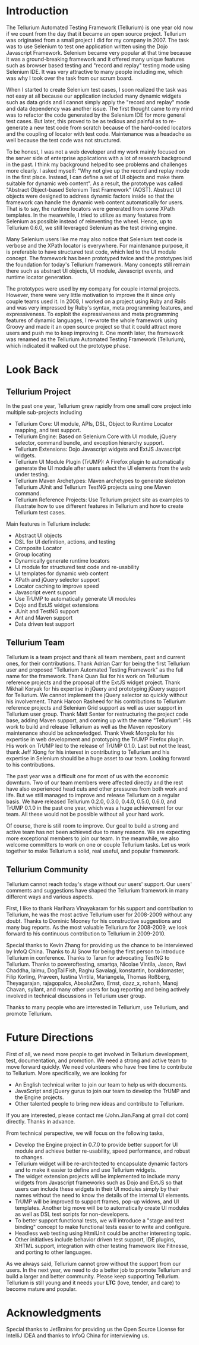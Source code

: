 

# Introduction #

The Tellurium Automated Testing Framework (Tellurium) is one year old now if we count from the day that it became an open source project. Tellurium was originated from a small project I did for my company in 2007. The task was to use Selenium to test one application written using the Dojo Javascript Framework. Selenium became very popular at that time because it was a ground-breaking framework and it offered many unique features such as browser based testing and "record and replay" testing mode using Selenium IDE. It was very attractive to many people including me, which was why I took over the task from our scrum board.

When I started to create Selenium test cases, I soon realized the task was not easy at all because our application included many dynamic widgets such as data grids and I cannot simply apply the "record and replay" mode and data dependency was another issue. The first thought came to my mind was to refactor the code generated by the Selenium IDE for more general test cases. But later, this proved to be as tedious and painful as to re-generate a new test code from scratch because of the hard-coded locators and the coupling of locator with test code. Maintenance was a headache as well because the test code was not structured.

To be honest, I was not a web developer and my work mainly focused on the server side of enterprise applications with a lot of research background in the past. I think my background helped to see problems and challenges more clearly. I asked myself: "Why not give up the record and replay mode in the first place. Instead, I can define a set of UI objects and make them suitable for dynamic web content". As a result, the prototype was called "Abstract Object-based Selenium Test Framework" (AOST). Abstract UI objects were designed to address dynamic factors inside so that the framework can handle the dynamic web content automatically for users. That is to say, the runtime locators were generated from some XPath templates. In the meanwhile, I tried to utilize as many features from Selenium as possible instead of reinventing the wheel. Hence, up to Tellurium 0.6.0, we still leveraged Selenium as the test driving engine.

Many Selenium users like me may also notice that Selenium test code is verbose and the XPath locator is everywhere. For maintenance purpose, it is preferable to have structured test code, which led to the UI module concept. The framework has been prototyped twice and the prototypes laid the foundation for today's Tellurium framework. Many concepts still remain there such as abstract UI objects, UI module, Javascript events, and runtime locator generation.

The prototypes were used by my company for couple internal projects. However, there were very little motivation to improve the it since only couple teams used it. In 2008, I worked on a project using Ruby and Rails and was very impressed by Ruby's syntax, meta programming features, and expressiveness. To exploit the expressiveness and meta programming features of dynamic languages, I re-wrote the whole framework using Groovy and made it an open source project so that it could attract more users and push me to keep improving it. One month later, the framework was renamed as the Tellurium Automated Testing Framework (Tellurium), which indicated it walked out the prototype phase.

# Look Back #

## Tellurium Project ##

In the past one year, Tellurium grew rapidly from one small core project into multiple sub-projects including

  * Tellurium Core: UI module, APIs, DSL, Object to Runtime Locator mapping, and test support.
  * Tellurium Engine: Based on Selenium Core with UI module, jQuery selector, command bundle, and exception hierarchy support.
  * Tellurium Extensions: Dojo Javascript widgets and ExtJS Javascript widgets.
  * Tellurium UI Module Plugin (TrUMP): A Firefox plugin to automatically generate the UI module after users select the UI elements from the web under testing.
  * Tellurium Maven Archetypes: Maven archetypes to generate skeleton Tellurium JUnit and Tellurium TestNG projects using one Maven command.
  * Tellurium Reference Projects: Use Tellurium project site as examples to illustrate how to use different features in Tellurium and how to create Tellurium test cases.

Main features in Tellurium include:
  * Abstract UI objects
  * DSL for UI definition, actions, and testing
  * Composite Locator
  * Group locating
  * Dynamically generate runtime locators
  * UI module for structured test code and re-usability
  * UI templates for dynamic web content
  * XPath and jQuery selector support
  * Locator caching to improve speed
  * Javascript event support
  * Use TrUMP to automatically generate UI modules
  * Dojo and ExtJS widget extensions
  * JUnit and TestNG support
  * Ant and Maven support
  * Data driven test support


## Tellurium Team ##

Tellurium is a team project and thank all team members, past and current ones, for their contributions. Thank Adrian Carr for being the first Tellurium user and proposed "Tellurium Automated Testing Framework" as the full name for the framework. Thank Quan Bui for his work on Tellurium reference projects and the proposal of the ExtJS widget project. Thank Mikhail Koryak for his expertise in jQuery and prototyping jQuery support for Tellurium. We cannot implement the jQuery selector so quickly without his involvement. Thank Haroon Rasheed for his contributions to Tellurium reference projects and Selenium Grid support as well as user support in Tellurium user group. Thank Matt Senter for restructuring the project code base, adding Maven support, and coming up with the name "Tellurium". His work to build and release Tellurium as well as the Maven repository maintenance should be acknowledged. Thank Vivek Mongolu for his expertise in web development and prototyping the TrUMP Firefox plugin. His work on TrUMP led to the release of TrUMP 0.1.0. Last but not the least, thank Jeff Xiong for his interest in contributing to Tellurium and his expertise in Selenium should be a huge asset to our team. Looking forward to his contributions.

The past year was a difficult one for most of us with the economic downturn. Two of our team members were affected directly and the rest have also experienced head cuts and other pressures from both work and life. But we still managed to improve and release Tellurium on a regular basis. We have released Tellurium 0.2.0, 0.3.0, 0.4.0, 0.5.0, 0.6.0, and TrUMP 0.1.0 in the past one year, which was a huge achievement for our team. All these would not be possible without all your hard work.

Of course, there is still room to improve. Our goal to build a strong and active team has not been achieved due to many reasons. We are expecting more exceptional members to join our team. In the meanwhile, we also welcome committers to work on one or couple Tellurium tasks. Let us work together to make Tellurium a solid, real useful, and popular framework.

## Tellurium Community ##

Tellurium cannot reach today's stage without our users' support. Our users' comments and suggestions have shaped the Tellurium framework in many different ways and various aspects.

First, I like to thank Harihara Vinayakaram for his support and contribution to Tellurium, he was the most active Tellurium user for 2008-2009 without any doubt. Thanks to Dominic Mooney for his constructive suggestions and many bug reports. As the most valuable Tellurium for 2008-2009, we look forward to his continuous contribution to Tellurium in 2009-2010.

Special thanks to Kevin Zhang for providing us the chance to be interviewed by InfoQ China. Thanks to Al Snow for being the first person to introduce Tellurium in conference. Thanks to Tarun for advocating TestNG to Tellurium. Thanks to poweroftesting, smartqa, Nicolae Vintila, Jason, Ravi Chaddha, laimu, DogTailFish, Raghu Savalagi, konstantin, boraldomaster, Filip Korling, Praveen, Iustina Vintila, Mariangela, Thomas Roßberg, Theyagarajan, rajagopalcs, AbsolutZero, Ernst, dazz\_x, rohanh, Manoj Chavan, syllant, and many other users for bug reporting and being actively involved in technical discussions in Tellurium user group.

Thanks to many people who are interested in Tellurium, use Tellurium, and promote Tellurium.

# Future Directions #

First of all, we need more people to get involved in Tellurium development, test, documentation, and promotion. We need a strong and active team to move forward quickly. We need volunteers who have free time to contribute to Tellurium. More specifically, we are looking for
  * An English technical writer to join our team to help us with documents.
  * JavaScript and jQuery gurus to join our team to develop the TrUMP and the Engine projects.
  * Other talented people to bring new ideas and contribute to Tellurium.

If you are interested, please contact me (John.Jian.Fang at gmail dot com) directly. Thanks in advance.

From technical perspective, we will focus on the following tasks,

  * Develop the Engine project in 0.7.0 to provide better support for UI module and achieve better re-usability, speed performance, and robust to changes.
  * Tellurium widget will be re-architected to encapsulate dynamic factors and to make it easier to define and use Tellurium widgets.
  * The widget extension projects will be implemented to include many widgets from Javascript frameworks such as Dojo and ExtJS so that users can include these widgets in their UI modules simply by their names without the need to know the details of the internal UI elements.
  * TrUMP will be improved to support frames, pop-up widows, and UI templates. Another big move will be to automatically create UI modules as well as DSL test scripts for non-developers.
  * To better support functional tests, we will introduce a "stage and test binding" concept to make functional tests easier to write and configure.
  * Headless web testing using HtmlUnit could be another interesting topic.
  * Other initiatives include behavior driven test support, IDE plugins, XHTML support, integration with other testing framework like Fitnesse, and porting to other languages.

As we always said, Tellurium cannot grow without the support from our users. In the next year, we need to do a better job to promote Tellurium and build a larger and better community. Please keep supporting Tellurium. Tellurium is still young and it needs your **LTC** (love, tender, and care) to become mature and popular.

# Acknowledgments #

Special thanks to JetBrains for providing us the Open Source License for IntelliJ IDEA and thanks to InfoQ China for interviewing us.